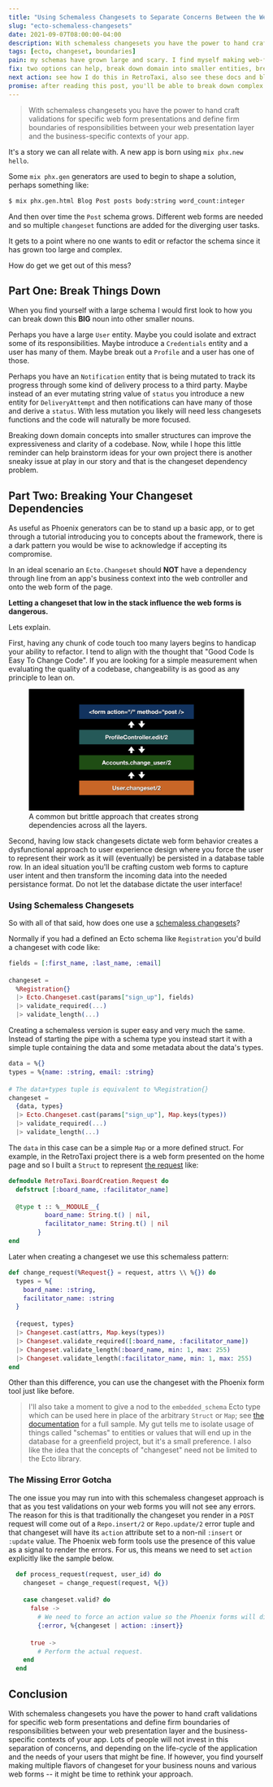 ```yaml
---
title: "Using Schemaless Changesets to Separate Concerns Between the Web Context and the Business Context"
slug: "ecto-schemaless-changesets"
date: 2021-09-07T08:00:00-04:00
description: With schemaless changesets you have the power to hand craft validations for specific web form presentations and define firm boundaries of responsibilities between your web presentation layer and the business-specific contexts of your app.
tags: [ecto, changeset, boundaries]
pain: my schemas have grown large and scary. I find myself making web-form specific changesets in the main app contexts which feels wrong.
fix: two options can help, break down domain into smaller entities, break the changeset dependencies using schemaless changesets
next action: see how I do this in RetroTaxi, also see these docs and blog posts
promise: after reading this post, you'll be able to break down complex needs of your phoenix app into small, manageable chunks.
---
```


> With schemaless changesets you have the power to hand craft validations for specific web form presentations and define firm boundaries of responsibilities between your web presentation layer and the business-specific contexts of your app.

It's a story we can all relate with. A new app is born using `mix phx.new hello`. 

Some `mix phx.gen` generators are used to begin to shape a solution, perhaps something like: 

```bash
$ mix phx.gen.html Blog Post posts body:string word_count:integer
```

And then over time the `Post` schema grows. Different web forms are needed and so multiple `changeset` functions are added for the diverging user tasks.

It gets to a point where no one wants to edit or refactor the schema since it has grown too large and complex. 

How do get we get out of this mess?

## Part One: Break Things Down

When you find yourself with a large schema I would first look to how you can break down this **BIG** noun into other smaller nouns. 

Perhaps you have a large `User` entity. Maybe you could isolate and extract some of its responsibilities. Maybe introduce a `Credentials` entity and a user has many of them. Maybe break out a `Profile` and a user has one of those.

Perhaps you have an `Notification` entity that is being mutated to track its progress through some kind of delivery process to a third party. Maybe instead of an ever mutating string value of `status` you introduce a new entity for `DeliveryAttempt` and then notifications can have many of those and derive a `status`. With less mutation you likely will need less changesets functions and the code will naturally be more focused.

Breaking down domain concepts into smaller structures can improve the expressiveness and clarity of a codebase. Now, while I hope this little reminder can help brainstorm ideas for your own project there is another sneaky issue at play in our story and that is the changeset dependency problem.

## Part Two: Breaking Your Changeset Dependencies

As useful as Phoenix generators can be to stand up a basic app, or to get through a tutorial introducing you to concepts about the framework, there is a dark pattern you would be wise to acknowledge if accepting its compromise.

In an ideal scenario an `Ecto.Changeset` should **NOT** have a dependency through line from an app's business context into the web controller and onto the web form of the page. 

**Letting a changeset that low in the stack influence the web forms is dangerous.** 

Lets explain.

First, having any chunk of code touch too many layers begins to handicap your ability to refactor. I tend to align with the thought that "Good Code Is Easy To Change Code". If you are looking for a simple measurement when evaluating the quality of a codebase, changeability is as good as any principle to lean on.

<figure>
 <img src="layers.png" alt="Visual showing four layers of a typical Phoenix app.">
 <figcaption>A common but brittle approach that creates strong dependencies across all the layers.</figcaption>
</figure>

Second, having low stack changesets dictate web form behavior creates a dysfunctional approach to user experience design where you force the user to represent their work as it will (eventually) be persisted in a database table row. In an ideal situation you'll be crafting custom web forms to capture user intent and then transform the incoming data into the needed persistance format. Do not let the database dictate the user interface!

### Using Schemaless Changesets

So with all of that said, how does one use a [schemaless changesets](https://hexdocs.pm/ecto/data-mapping-and-validation.html#schemaless-changesets)?

Normally if you had a defined an Ecto schema like `Registration` you'd build a changeset with code like:

```elixir
fields = [:first_name, :last_name, :email]

changeset =
  %Registration{}
  |> Ecto.Changeset.cast(params["sign_up"], fields)
  |> validate_required(...)
  |> validate_length(...)
```
Creating a schemaless version is super easy and very much the same. Instead of starting the pipe with a schema type you instead start it with a simple tuple containing the data and some metadata about the data's types.

```elixir
data = %{}
types = %{name: :string, email: :string}

# The data+types tuple is equivalent to %Registration{}
changeset =
  {data, types}
  |> Ecto.Changeset.cast(params["sign_up"], Map.keys(types))
  |> validate_required(...)
  |> validate_length(...)
```

The `data` in this case can be a simple `Map` or a more defined struct. For example, in the RetroTaxi project there is a web form presented on the home page and so I built a `Struct` to represent [the request](https://github.com/elixirfocus/retro_taxi/blob/main/lib/retro_taxi/board_creation/request.ex) like:

```elixir
defmodule RetroTaxi.BoardCreation.Request do
  defstruct [:board_name, :facilitator_name]

  @type t :: %__MODULE__{
          board_name: String.t() | nil,
          facilitator_name: String.t() | nil
        }
end
```

Later when creating a changeset we use this schemaless pattern:

```elixir
def change_request(%Request{} = request, attrs \\ %{}) do
  types = %{
    board_name: :string,
    facilitator_name: :string
  }

  {request, types}
  |> Changeset.cast(attrs, Map.keys(types))
  |> Changeset.validate_required([:board_name, :facilitator_name])
  |> Changeset.validate_length(:board_name, min: 1, max: 255)
  |> Changeset.validate_length(:facilitator_name, min: 1, max: 255)
end
```

Other than this difference, you can use the changeset with the Phoenix form tool just like before.

> I'll also take a moment to give a nod to the `embedded_schema` Ecto type which can be used here in place of the arbitrary `Struct` or `Map`; see [the documentation](https://hexdocs.pm/ecto/data-mapping-and-validation.html) for a full sample. My gut tells me to isolate usage of things called "schemas" to entities or values that will end up in the database for a greenfield project, but it's a small preference. I also like the idea that the concepts of "changeset" need not be limited to the Ecto library.  

### The Missing Error Gotcha

The one issue you may run into with this schemaless changeset approach is that as you test validations on your web forms you will not see any errors. The reason for this is that traditionally the changeset you render in a `POST` request will come out of a `Repo.insert/2` or `Repo.update/2` error tuple and that changeset will have its `action` attribute set to a non-nil `:insert` or `:update` value. The Phoenix web form tools use the presence of this value as a signal to render the errors. For us, this means we need to set `action` explicitly like the sample below.

```elixir
  def process_request(request, user_id) do
    changeset = change_request(request, %{})

    case changeset.valid? do
      false ->
        # We need to force an action value so the Phoenix forms will display the errors.
        {:error, %{changeset | action: :insert}}

      true ->
        # Perform the actual request.
    end
  end
```

## Conclusion 

With schemaless changesets you have the power to hand craft validations for specific web form presentations and define firm boundaries of responsibilities between your web presentation layer and the business-specific contexts of your app. Lots of people will not invest in this separation of concerns, and depending on the life-cycle of the application and the needs of your users that might be fine. If however, you find yourself making multiple flavors of changeset for your business nouns and various web forms -- it might be time to rethink your approach.
